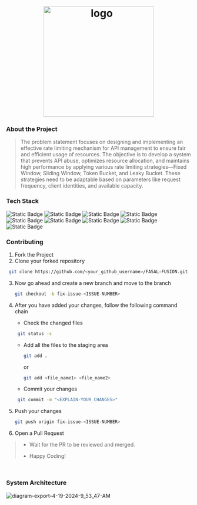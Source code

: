 <div align='center'>


# <img src="https://github.com/Manav-Khandurie/Rate-Limiter-Service-POC-AWS/assets/123000337/0510029c-8865-434c-8abf-331d929a1d87" alt="logo" width=300/>
 

</div>

### About the Project
> The problem statement focuses on designing and implementing an effective rate limiting mechanism for API management to ensure fair and efficient usage of resources. The objective is to develop a system that prevents API abuse, optimizes resource allocation, and maintains high performance by applying various rate limiting strategies—Fixed Window, Sliding Window, Token Bucket, and Leaky Bucket. These strategies need to be adaptable based on parameters like request frequency, client identities, and available capacity.


### Tech Stack

![Static Badge](https://img.shields.io/badge/AWS-101010?logo=amazonaws&logoColor=%232496ED) ![Static Badge](https://img.shields.io/badge/Docker-101010?logo=docker&logoColor=%232496ED) ![Static Badge](https://img.shields.io/badge/NodeJS-101010?logo=nodedotjs&logoColor=%23339933) ![Static Badge](https://img.shields.io/badge/express-101010?logo=express&logoColor=%232496ED) ![Static Badge](https://img.shields.io/badge/MSSQL-101010?logo=microsoftsqlserver&logoColor=%232496ED) ![Static Badge](https://img.shields.io/badge/ReactJS-101010?logo=react&logoColor=%2361DAFB) ![Static Badge](https://img.shields.io/badge/HTML-101010?logo=html5&logoColor=%23E34F26) ![Static Badge](https://img.shields.io/badge/JavaScript-101010?logo=javascript&logoColor=%23F7DF1E)  ![Static Badge](https://img.shields.io/badge/CSS-101010?logo=css3&logoColor=%231572B6)


### Contributing

1. Fork the Project
2. Clone your forked repository

```sh
 git clone https://github.com/<your_github_username>/FASAL-FUSION.git
```
3. Now go ahead and create a new branch and move to the branch
   ```sh
   git checkout -b fix-issue-<ISSUE-NUMBER>
   ```
4. After you have added your changes, follow the following command chain
   * Check the changed files
    ```sh
     git status -s
     ```

   * Add all the files to the staging area
      ```sh
     git add .
     ```
     or
     ```sh
     git add <file_name1> <file_name2>
     ```
   * Commit your changes
    ```sh
     git commit -m "<EXPLAIN-YOUR_CHANGES>"
     ```
5. Push your changes
   ```sh
   git push origin fix-issue-<ISSUE-NUMBER>
   ```
6. Open a Pull Request 
>
> * Wait for the PR to be reviewed and merged.
>
> * Happy Coding!
<br />
<!-- <img src='https://repobeats.axiom.co/api/embed/198d5c5deedcd2c0779883bb05f1b33b2f320ca7.svg' alt="Repobeats analytics image" /> -->

### System Architecture
![diagram-export-4-19-2024-9_53_47-AM](https://github.com/Manav-Khandurie/Cloud-Performance-Tuning/assets/123000337/66be1e72-448b-47f5-b334-dd8f083760cc)

